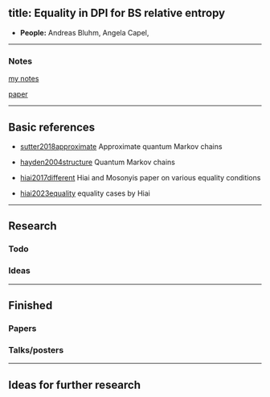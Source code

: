 
title: Equality in DPI for BS relative entropy
---


*  **People:** Andreas Bluhm, Angela Capel,  

---


### Notes


[my notes](NEW_BSentropy/notes.pdf)     


[paper](NEW_BSentropy/main.pdf)   

---


## Basic references

* [sutter2018approximate](sutter2018approximate)  Approximate quantum Markov chains    
* [hayden2004structure](hayden2004structure)  Quantum Markov chains    

* [hiai2017different](hiai2017different)  Hiai and Mosonyis paper on various equality conditions    
* [hiai2023equality](hiai2023equality)  equality cases by Hiai     


---

## Research





### Todo



### Ideas

---

## Finished

### Papers


### Talks/posters

---

## Ideas for further research

